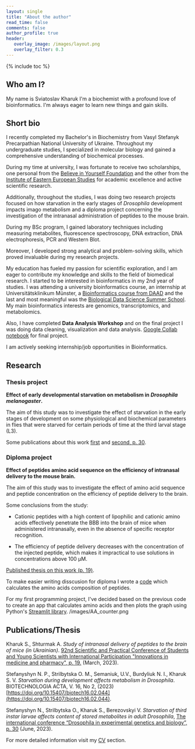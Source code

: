 ```yaml
---
layout: single
title: "About the author"
read_time: false
comments: false
author_profile: true
header:
   overlay_image: /images/layout.png
   overlay_filter: 0.3
---
```

{% include toc %}

## Who am I?

My name is Sviatoslav Kharuk I'm a biochemist with a profound love of bioinformatics. I'm always eager to learn new things and gain skills.  

## Short bio 

I recently completed my Bachelor's in Biochemistry from Vasyl Stefanyk Precarpathian National University of Ukraine. Throughout my undergraduate studies, I specialized in molecular biology and gained a comprehensive understanding of biochemical processes.

During my time at university, I was fortunate to receive two scholarships, one personal from the [Believe in Yourself Foundation](https://pnu.edu.ua/en/blog/2021/10/17/33376/) and the other from the [Institute of Eastern European Studies](https://pnu.edu.ua/blog/2023/07/20/49054/) for academic excellence and active scientific research.

Additionally, throughout the studies, I was doing two research projects focused on how starvation in the early stages of *Drosophila* development impacts imago metabolism and a diploma project concerning the investigation of the intranasal administration of peptides to the mouse brain.

During my BSc program, I gained laboratory techniques including measuring metabolites, fluorescence spectroscopy, DNA extraction, DNA electrophoresis, PCR and Western Blot.

Moreover, I developed strong analytical and problem-solving skills, which proved invaluable during my research projects.

My education has fueled my passion for scientific exploration, and I am eager to contribute my knowledge and skills to the field of biomedical research. I started to be interested in bioinformatics in my 2nd year of studies. I was attending a university bioinformatics course, an internship at Universitätsklinikum Münster, a [Bioinformatics course from DAAD](http://lifesciencescourse.org/en/bioinformatics-course) and the last and most meaningful was the [Biological Data Science Summer School](https://www.bds3.org/). My main bioinformatics interests are genomics, transcriptomics, and metabolomics.

Also, I have completed **Data Analysis Workshop** and on the final project I was doing data cleaning, visualization and data analysis. [Google Collab notebook](https://colab.research.google.com/drive/1yp_4LjPw04aOXt08hlSHtHLHhCa2B1FI?usp=drive_open#scrollTo=yKvYEzkoUU67) for final project.

I am actively seeking internship/job opportunities in Bioinformatics.

## Research

### Thesis project
**Effect of early developmental starvation on metabolism in *Drosophila melanogaster*.**

The aim of this study was to investigate the effect of starvation in the early stages of development on some physiological and biochemical parameters in flies that were starved for certain periods of time at the third larval stage (L3). 

Some publications about this work [first](https://biotechnology.kiev.ua/index.php/en/journal-archive-en/2023-en/2023-no2-en/starvation-during-development-affects-metabolism-in-drosophila-n-p-stefanyshyn-o-m-strilbytska-u-v-semaniuk-n-i-burdyliuk-s-v-kharuk?highlight=WyJraGFydWsiXQ==) and [second, p. 30](https://kbb.pnu.edu.ua/wp-content/uploads/sites/28/2023/06/0032-abstract-book-degb-2023.pdf).

### Diploma project 
**Effect of peptides amino acid sequence on the efficiency of intranasal delivery to the mouse brain.**

The aim of this study was to investigate the effect of amino acid sequence and peptide concentration on the efficiency of peptide delivery to the brain. 

Some conclusions from the study: 
- Cationic peptides with a high content of lipophilic and cationic amino acids effectively penetrate the BBB into the brain of mice when administered intranasally, even in the absence of specific receptor recognition.

- The efficiency of peptide delivery decreases with the concentration of the injected peptide, which makes it impractical to use solutions in concentrations above 100 μM.

[Published thesis on this work (p. 19)](https://drive.google.com/drive/folders/1zSfoxwqkojo2uIWGn1w2Co5NgPunDLce).

To make easier writing disscusion for diploma I wrote a [code](https://github.com/sviatkh/bioinformatics/blob/main/protein%20properties%20for%20Diploma) which calculates the amino acids composition of peptides.

For my first programming project, I've decided based on the previous code to create an app that calculates amino acids and then plots the graph using Python's [Streamlit library](https://streamlit.io/).
/images/AA_counter.png

## Publications/Thesis
Kharuk S., Shturmak A. *Study of intranasal delivery of peptides to the brain of mice (in Ukrainian)*. [92nd Scientific and Practical Conference of Students and Young Scientists with International Participation "Innovations in medicine and pharmacy", p. 19.](https://drive.google.com/drive/folders/1zSfoxwqkojo2uIWGn1w2Co5NgPunDLce) (March, 2023).

Stefanyshyn N. P., Strilbytska O. M., Semaniuk, U.V., Burdyliuk N. I., Kharuk S. V. *Starvation during development affects metabolism in Drosophila*. BIOTECHNOLOGIA ACTA, V. 16, No 2, (2023)
[https://doi.org/10.15407/biotech16.02.044](https://doi.org/10.15407/biotech16.02.044).

Stefanyshyn N., Strilbytska O., Kharuk S., Berezovskyi V. *Starvation of third instar larvae affects content of stored metabolites in adult Drosophila*, [The international conference “Drosophila in experimental genetics and biology”, p. 30]((https://kbb.pnu.edu.ua/wp-content/uploads/sites/28/2023/06/0032-abstract-book-degb-2023.pdf)) (June, 2023).

For more detailed information visit my [CV](https://sviatkh.github.io/cv/) section.


